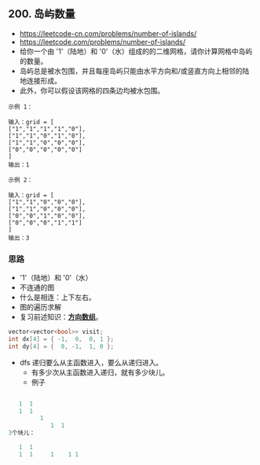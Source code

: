 ## 200. 岛屿数量
- https://leetcode-cn.com/problems/number-of-islands/
- https://leetcode.com/problems/number-of-islands/
- 给你一个由 '1'（陆地）和 '0'（水）组成的的二维网格，请你计算网格中岛屿的数量。
- 岛屿总是被水包围，并且每座岛屿只能由水平方向和/或竖直方向上相邻的陆地连接形成。
- 此外，你可以假设该网格的四条边均被水包围。

```
示例 1：

输入：grid = [
["1","1","1","1","0"],
["1","1","0","1","0"],
["1","1","0","0","0"],
["0","0","0","0","0"]
]
输出：1
```
```
示例 2：

输入：grid = [
["1","1","0","0","0"],
["1","1","0","0","0"],
["0","0","1","0","0"],
["0","0","0","1","1"]
]
输出：3
```

### 思路
- '1'（陆地）和 '0'（水） 
- 不连通的图
- 什么是相连：上下左右。
- 图的遍历求解
- 复习前述知识：[**方向数组**](../../../week02/in-action/01/README.md)。
```c
vector<vector<bool>> visit;
int dx[4] = { -1,  0,  0, 1 }; 
int dy[4] = {  0, -1,  1, 0 }; 
```
- dfs 递归要么从主函数进入，要么从递归进入。
  - 有多少次从主函数进入递归，就有多少块儿。
  - 例子
```c

   1  1  
   1  1      
         1  
            1  1
3个块儿：

   1  1 
   1  1     1    1 1 
    
```